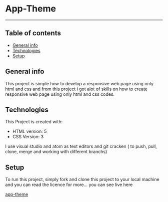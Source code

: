 

# App-Theme 
---
## Table of contents
* [General info](#general-info)
* [Technologies](#technologies)
* [Setup](#setup)

## General info
This project is simple how to develop a responsive web page using only html and css
and from this project i got alot of skills on how to create responsive web page using only html and css codes.
	
## Technologies
This Project is created with:
* HTML version: 5
* CSS Version: 3

I use visual studio and atom as text editors and git cracken ( to push, pull, clone, merge and working with different branchs)
	
## Setup
To run this project, simply fork and clone this project to your local machine and you can read the licence for more...
you can see live here

[app-theme](https://thomashaile.github.io/app-theme/)



